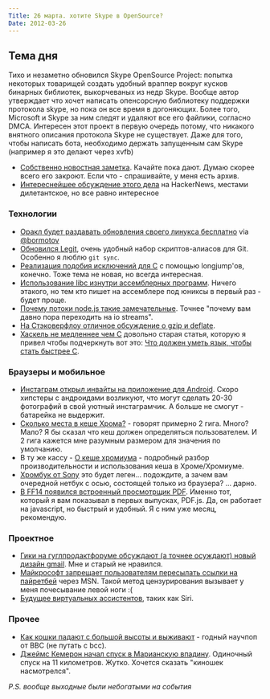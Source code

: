 ```yaml
---
Title: 26 марта. хотите Skype в OpenSource?
Date: 2012-03-26
---
```


## Тема дня
Тихо и незаметно обновился Skype OpenSource Project: попытка некоторых товарищей создать удобный враппер вокруг кусков бинарных библиотек, выкорчеваных из недр Skype. Вообще автор утверждает что хочет написать опенсорсную библиотеку поддержки протокола skype, но пока он все время в догоняющих. Более того, Microsoft и Skype за ним следят и удаляют все его файлики, согласно DMCA. Интересен этот проект в первую очередь потому, что никакого внятного описания протокола Skype не существует. Даже для того, чтобы написать бота, необходимо держать запущенным сам Skype (например я это делают через xvfb)

 * [Собственно новостная заметка](http://j.mp/GQZG0e). Качайте пока дают. Думаю скорее всего его закроют. Если что - спрашивайте, у меня есть архив.
 * [Интереснейшее обсуждение этого дела](http://j.mp/GQZG0f) на HackerNews, местами дилетантское, но все равно интересное


### Технологии
* [Оракл будет раздавать обновления своего линукса бесплатно](http://j.mp/GQZG0i) via [@bormotov](http://j.mp/GQZHRR)
* [Обновился Legit](http://j.mp/GPHMXo), очень удобный набор скриптов-алиасов для Git. Особенно я люблю `git sync`.
* [Реализация подобия исключений для C](http://j.mp/GPHLms) с помощью longjump'ов, конечно. Тоже тема не новая, но всегда интересная.
* [Использование libc изнутри ассемблерных программ](http://j.mp/GPHMXu). Ничего этакого, но тем кто пишет на ассемблере под юниксы в первый раз - будет проще.
* [Почему потоки node.js такие замечательные](http://j.mp/GPHOhT). Точнее "почему вам давно пора переходить на io streams".
* [На Стэковерфлоу отличное обсуждение о gzip и deflate](http://j.mp/GQZHRX).
* [Хаскель не медленнее чем C](http://j.mp/GQZHS2) довольно старая статья, которую я привел чтобы подчеркнуть вот это: [Что должен уметь язык, чтобы стать быстрее C](http://j.mp/GQZHS5).

### Браузеры и мобильное
* [Инстаграм открыл инвайты на приложение для Android](http://j.mp/GQZGgO). Скоро хипстеры с андроидами возликуют, что могут сделать 20-30 фотографий в свой уютный инстаграмчик. А больше не смогут - батарейка не выдержит.
* [Сколько места в кеше Хрома?](http://j.mp/GQZGgP) - говорят примерно 2 гига. Много? Мало? Я бы сказал что кеш должен определяться пользователем. И 2 гига кажется мне разумным размером для значения по умолчанию.
* В ту же кассу - [О кеше хромиума](http://j.mp/GQZI8u) - подробный разбор производительности и использования кеша в Хроме/Хромиуме.
* [Хромбук от Sony](http://j.mp/GQZI8z) это будет леген... подождите, а зачем вам очередной нетбук с осью, состоящей только из браузера? ... дарно.
* [В FF14 появился встроенный просмотрщик PDF](http://j.mp/GQZI8A). Именно тот, который я вам показывал в первых выпусках, PDF.js. Да, он работает на javascript, но быстрый и удобный. Я с ним уже месяц, рекомендую.


### Проектное
* [Гики на гуглпродактфоруме обсуждают (а точнее осуждают) новый дизайн gmail](http://j.mp/GQZIoX). Мне и старый не нравился.
* [Майкрософт запрещает пользователям пересылать ссылки на пайретбей](http://j.mp/GQZIoY) через MSN. Такой метод цензурирования вызывает у меня почесывание левой ноги :(
* [Будущее виртуальных ассистентов](http://j.mp/GQZGh0), таких как Siri.



### Прочее

* [Как кошки падают с большой высоты и выживают](http://j.mp/GQZIp1) - годный научпоп от BBC (не путать с bcc).
* [Джеймс Кемерон начал спуск в Марианскую впадину](http://j.mp/GQZIp4). Одиночный спуск на 11 километров. Жутко. Хочется сказать "киношек насмотрелся".

*P.S. вообще выходные были небогатыми на события*